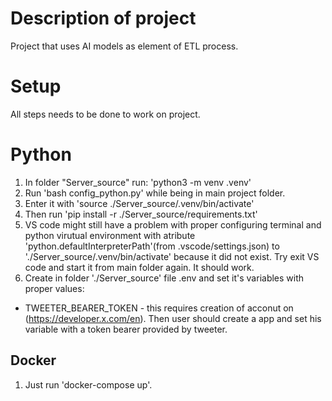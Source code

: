 
# Description of project

Project that uses AI models as element of ETL process.

# Setup

All steps needs to be done to work on project.

# Python

1. In folder "Server_source" run: 'python3 -m venv .venv'
2. Run 'bash config_python.py' while being in main project folder.
3. Enter it with 'source ./Server_source/.venv/bin/activate' 
4. Then run 'pip install -r ./Server_source/requirements.txt'
5. VS code might still have a problem with proper configuring terminal and python virutual environment with atribute 'python.defaultInterpreterPath'(from .vscode/settings.json) to './Server_source/.venv/bin/activate' because it did not exist. Try exit VS code and start it from main folder again. It should work.
6. Create in folder './Server_source' file .env and set it's variables with proper values:

- TWEETER_BEARER_TOKEN - this requires creation of acconut on (https://developer.x.com/en). Then user should create a app and set his variable with a token bearer provided by tweeter.

## Docker

1. Just run 'docker-compose up'.

